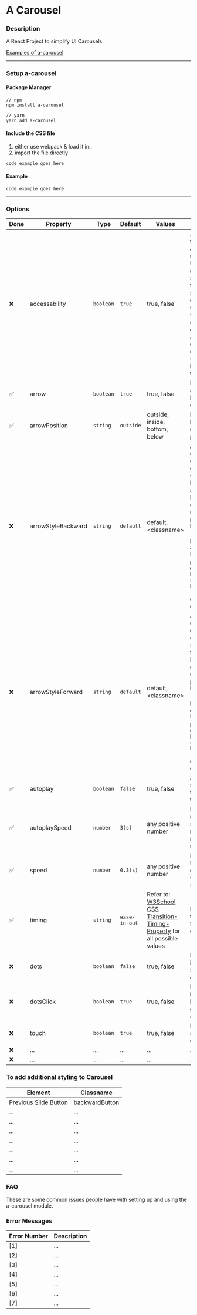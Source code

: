 # A Carousel

### Description
A React Project to simplify UI Carousels

[Examples of a-carousel](#)

----------------------

### Setup a-carousel

#### Package Manager

```
// npm
npm install a-carousel

// yarn
yarn add a-carousel
```

#### Include the CSS file

1. either use webpack & load it in..
2. import the file directly

```
code example goes here
```


#### Example
 
```
code example goes here
```
----------------------

### Options

| Done | Property | Type | Default | Values | Description |
| ---- | -------- | ---- | ------- | ------ | ----------- |
| ❌ | accessability | `boolean` | `true` | true, false | ...FIX!!! Enables tabbing and arrow key navigation. Unless autoplay: true, sets browser focus to current slide (or first of current slide set, if multiple slidesToShow) after slide change. For full a11y compliance enable focusOnChange in addition to this. |
| ✅ | arrow | `boolean` | `true` | true, false | Enable the next and previous buttons on the carousel |
| ✅ | arrowPosition | `string` | `outside` | outside, inside, bottom, below | Determines the location of the next/prev arrow placement |
| ❌ | arrowStyleBackward | `string` | `default` | default, \<classname\> | Applies the default styling or a custom classname for styling to the backward arrow.<br>In the custom classname, utilize CSS properties: `top, bottom, left, right` for position of arrow.<br>Utilize CSS properties: `width, height, background-color, background-image, border etc.` for styling of arrow. |
| ❌ | arrowStyleForward | `string` | `default` | default, \<classname\> | Applies the default styling or a custom classname for styling to the forward arrow.<br>In the custom classname, utilize CSS properties: `top, bottom, left, right`for position of arrow.<br>Utilize CSS properties: `width, height, background-color, background-image, border etc.` for styling of arrow. |
| ✅ | autoplay | `boolean` | `false` | true, false | Automatically scroll through the slides inside the carousel |
| ✅ | autoplaySpeed | `number` | `3(s)` | any positive number | Determines the amount of time spent before moving to the next carousel slide |
| ✅ | speed | `number` | `0.3(s)` | any positive number | Determines the transition speed of the carousel slides in seconds |
|  ✅ | timing | `string` | `ease-in-out` | Refer to: [W3School CSS Transition-Timing-Property](https://www.w3schools.com/cssref/css3_pr_transition-timing-function.asp) for all possible values | Determines the transition timing function of the carousel slides |
| ❌ | dots | `boolean` | `false` | true, false | Enable slide indicator dots to show the current slide |
| ❌ | dotsClick | `boolean` | `true` | true, false | Enables indicator dots to be clickable to go to particular slide numbers |
| ❌ | touch | `boolean` | `true` | true, false | Enabled touch scrolling of the carousel |
| ❌ | ... | ... | ... | ... | ... |
| ❌ | ... | ... | ... | ... | ... |

### To add additional styling to Carousel

| Element | Classname |
| ------- | --------- |
| Previous Slide Button | backwardButton |
| ... | ... |
| ... | ... |
| ... | ... |
| ... | ... |
| ... | ... |
| ... | ... |
| ... | ... |


### FAQ
These are some common issues people have with setting up and using the a-carousel module.

### Error Messages
| Error Number | Description |
| ------------ | ----------- |
| [1] | ... |
| [2] | ... |
| [3] | ... |
| [4] | ... |
| [5] | ... |
| [6] | ... |
| [7] | ... |